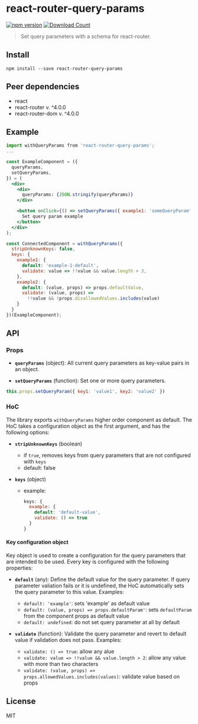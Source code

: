 # react-router-query-params

[![npm version](https://badge.fury.io/js/react-router-query-params.svg)](https://badge.fury.io/js/react-router-query-params)
[![Download Count](http://img.shields.io/npm/dm/react-router-query-params.svg?style=flat-square)](https://npmjs.org/package/react-router-query-params)

> Set query parameters with a schema for react-router.

## Install

```
npm install --save react-router-query-params
```

## Peer dependencies

* react
* react-router v. ^4.0.0
* react-router-dom v. ^4.0.0

## Example

```jsx
import withQueryParams from 'react-router-query-params';
...

const ExampleComponent = ({
  queryParams,
  setQueryParams,
}) = (
  <div>
    <div>
      queryParams: {JSON.stringify(queryParams)}
    </div>

    <button onClick={() => setQueryParams({ example1: 'someQueryParam' })}>
      Set query param example
    </button>
  </div>
);

const ConnectedComponent = withQueryParams({
  stripUnknownKeys: false,
  keys: {
    example1: {
      default: 'example-1-default',
      validate: value => !!value && value.length > 3,
    },
    example2: {
      default: (value, props) => props.defaultValue,
      validate: (value, props) =>
        !!value && !props.disallowedValues.includes(value)
    }
  }
})(ExampleComponent);
```

## API

### Props

* __`queryParams`__ (object): All current query parameters as key-value pairs in an object.

* __`setQueryParams`__ (function): Set one or more query parameters.
```js
this.props.setQueryParam({ key1: 'value1', key2: 'value2' })
```

### HoC

The library exports `withQueryParams` higher order component as default. The HoC takes a configuration object as the first argument, and has the following options:

* __`stripUnknownKeys`__ (boolean)
  - if `true`, removes keys from query parameters that are not configured with `keys`
  - default: false

* __`keys`__ (object)
  - example:
    ```js
    keys: {
      example: {
        default: 'default-value',
        validate: () => true
      }
    }
    ```

#### Key configuration object

Key object is used to create a configuration for the query parameters that are intended to be used.
Every key is configured with the following properties:

* __`default`__ (any): Define the default value for the query parameter. If query parameter valiation fails or it is undefined, the HoC automatically sets the query parameter to this value. Examples:
  - `default: 'example'`: sets 'example' as default value
  - `default: (value, props) => props.defaultParam'`: sets `defaultParam` from the component props as default value
  - `default: undefined`: do not set query parameter at all by default

* __`validate`__ (function): Validate the query parameter and revert to default value if validation does not pass. Examples:
  - `validate: () => true`: allow any alue
  - `validate: value => !!value && value.length > 2`: allow any value with more than two characters
  - `validate: (value, props) => props.allowedValues.includes(values)`: validate value based on props

## License

MIT
